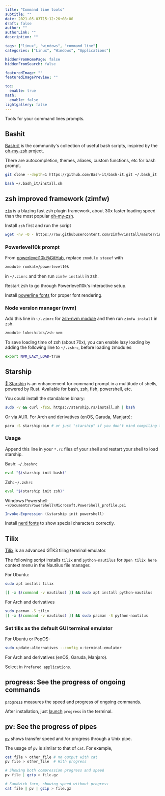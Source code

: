 ```yaml
---
title: "Command line tools"
subtitle: ""
date: 2021-05-03T15:12:26+08:00
draft: false
author: ""
authorLink: ""
description: ""

tags: ["linux", "windows", "command line"]
categories: ["Linux", "Windows", "Applications"]

hiddenFromHomePage: false
hiddenFromSearch: false

featuredImage: ""
featuredImagePreview: ""

toc:
  enable: true
math:
  enable: false
lightgallery: false
---
```


Tools for your command lines prompts.

<!--more-->

## Bashit

[Bash-it][] is the community's collection of useful bash scripts, inspired by the [oh-my-zsh][] project.

There are autocompletion, themes, aliases, custom functions, etc for bash prompt.

```bash
git clone --depth=1 https://github.com/Bash-it/bash-it.git ~/.bash_it

bash ~/.bash_it/install.sh
```

[Bash-it]: https://github.com/Bash-it/bash-it
[oh-my-zsh]: https://ohmyz.sh/

## zsh improved framework (zimfw)

[`zim`](https://github.com/zimfw/zimfw) is a blazing fast zsh plugin framework, about 30x faster loading speed than the most popular [oh-my-zsh][].

Install `zsh` first and run the script

```bash
wget -nv -O - https://raw.githubusercontent.com/zimfw/install/master/install.zsh | zsh
```

### Powerlevel10k prompt

From [powerlevel10k@GitHub](https://github.com/romkatv/powerlevel10k#zim), replace `zmodule steeef` with

```bash
zmodule romkatv/powerlevel10k
```

in `~/.zimrc` and then run `zimfw install` in zsh.

Restart zsh to go through Powerlevel10k's interactive setup.

Install [powerline fonts](https://github.com/romkatv/powerlevel10k#manual) for proper font rendering.

### Node version manager (nvm)

Add this line in `~/.zimrc` for [zsh-nvm module](https://github.com/lukechilds/zsh-nvm) and then run `zimfw install` in zsh.

```bash
zmodule lukechilds/zsh-nvm
```

To save loading time of zsh (about 70x), you can enable lazy loading by adding the following line to `~/.zshrc`, before loading zmodules:

```bash
export NVM_LAZY_LOAD=true
```

## Starship

[🚀 Starship](https://starship.rs/) is an enhancement for command prompt in a multitude of shells, powered by Rust. Available for bash, zsh, fish, powershell, etc.

You could install the standalone binary:

```bash
sudo -v && curl -fsSL https://starship.rs/install.sh | bash
```

Or via AUR. For Arch and derivatives (enOS, Garuda, Manjaro):

```bash
paru -S starship-bin # or just "starship" if you don't mind compiling the Rust code
```

### Usage

Append this line in your `*.rc` files of your shell and restart your shell to load starship.

Bash: `~/.bashrc`

```bash
eval "$(starship init bash)"
```

Zsh: `~/.zshrc`

```bash
eval "$(starship init zsh)"
```

Windows Powershell: `~\Documents\PowerShell\Microsoft.PowerShell_profile.ps1`

```powershell
Invoke-Expression (&starship init powershell)
```

Install [nerd fonts](https://www.nerdfonts.com/font-downloads) to show special characters correctly.

## Tilix

[Tilix](https://gnunn1.github.io/tilix-web/) is an advanced GTK3 tiling terminal emulator.

The following script installs `tilix` and `python-nautilus` for `Open tilix here` context menu in the Nautilus file manager.

For Ubuntu:

```bash
sudo apt install tilix

[[ -x $(command -v nautilus) ]] && sudo apt install python-nautilus
```

For Arch and derivatives

```bash
sudo pacman -S tilix
[[ -x $(command -v nautilus) ]] && sudo pacman -S python-nautilus
```

### Set tilix as the default GUI terminal emulator

For Ubuntu or PopOS:

```bash
sudo update-alternatives --config x-terminal-emulator
```

For Arch and derivatives (enOS, Garuda, Manjaro).

Select in `Prefered applications`.

## progress: See the progress of ongoing commands

[`progress`](https://github.com/Xfennec/progress) measures the speed and progress of ongoing commands.

After installation, just [launch](https://github.com/Xfennec/progress#what-can-i-do-with-it) `progress` in the terminal.

## pv: See the progress of pipes

[`pv`](https://linux.die.net/man/1/pv) shows transfer speed and /or progress through a Unix pipe.

The usage of `pv` is similar to that of `cat`. For example,

```bash
cat file > other_file # no output with cat
pv file > other_file  # With progress
```

```bash
# Showing both compression progress and speed
pv file | gzip > file.gz

# Sandwich form, showing speed without progress
cat file | pv | gzip > file.gz
```
